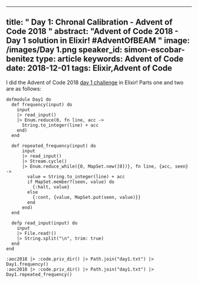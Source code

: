 
---
title: " Day 1: Chronal Calibration - Advent of Code 2018
"
abstract: "Advent of Code 2018 - Day 1 solution in Elixir! #AdventOfBEAM
"
image: /images/Day 1.png
speaker_id: simon-escobar-benitez
type: article
keywords: Advent of Code
date: 2018-12-01
tags: Elixir,Advent of Code
---
I did&nbsp;the Advent of Code 2018 <a href="https://adventofcode.com/2018/day/1">day 1 challenge</a>&nbsp;in Elixir! Parts one and two are as follows:

<pre>
<code class="language-elixir">defmodule Day1 do
  def frequency(input) do
    input
    |&gt; read_input()
    |&gt; Enum.reduce(0, fn line, acc -&gt;
      String.to_integer(line) + acc
    end)
  end

  def repeated_frequency(input) do
      input
      |&gt; read_input()
      |&gt; Stream.cycle()
      |&gt; Enum.reduce_while({0, MapSet.new([0])}, fn line, {acc, seen} -&gt;
        value = String.to_integer(line) + acc
        if MapSet.member?(seen, value) do
          {:halt, value}
        else
          {:cont, {value, MapSet.put(seen, value)}}
        end
      end)
  end

  defp read_input(input) do
    input
    |&gt; File.read!()
    |&gt; String.split("\n", trim: true)
  end
end

:aoc2018 |&gt; :code.priv_dir() |&gt; Path.join("day1.txt") |&gt; Day1.frequency()
:aoc2018 |&gt; :code.priv_dir() |&gt; Path.join("day1.txt") |&gt; Day1.repeated_frequency()</code></pre>

&nbsp;

&nbsp;
